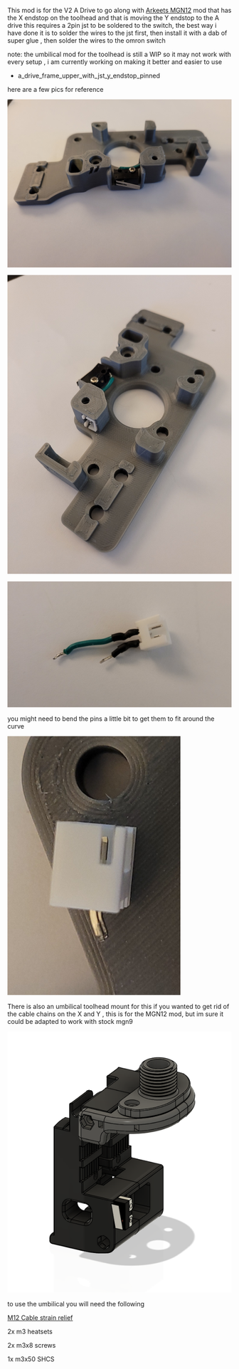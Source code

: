 This mod is for the V2 A Drive to go along with [Arkeets MGN12](https://github.com/VoronDesign/VoronUsers/tree/master/printer_mods/arkeet/mgn12) mod that has the X endstop on the toolhead 
and that is moving the Y endstop to the A drive this requires a 2pin jst to be soldered to the switch, 
the best way i have done it is to solder the wires to the jst first, then install it with a dab of super glue , then solder the wires to the omron switch 

note: the umbilical mod for the toolhead is still a WIP so it may not work with every setup , i am currently working on making it better and easier to use

- a_drive_frame_upper_with_jst_y_endstop_pinned

here are a few pics for reference

![A Drive](Images/1.png)

![A Drive With JST](Images/2.png)

![Jst with Wires](Images/3.png)

you might need to bend the pins a little bit to get them to fit around the curve

![JST with bent pins](Images/4.png)


There is also an umbilical toolhead mount for this if you wanted to get rid of the cable chains on the X and Y , this is for the MGN12 mod, but im sure it could be adapted to work with stock mgn9

![Umbilical mount](Images/5.png)

to use the umbilical you will need the following 

[M12 Cable strain relief](https://www.amazon.com/uxcell-Waterproof-Adjustable-Locknut-4-5-7-8mm/dp/B07R56F4F1/)

2x m3 heatsets

2x m3x8 screws 

1x m3x50 SHCS

